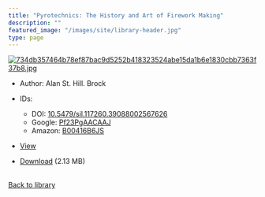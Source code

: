 ```yaml
---
title: "Pyrotechnics: The History and Art of Firework Making"
description: ""
featured_image: "/images/site/library-header.jpg"
type: page
---
```


<a href="https://drive.google.com/file/d/1Pe0Yu39ajDa_FDMmLyEE2RsdQCFvLSw-/view" target="_blank">![734db357464b78ef87bac9d5252b418323524abe15da1b6e1830cbb7363f37b8.jpg](/images/library/734db357464b78ef87bac9d5252b418323524abe15da1b6e1830cbb7363f37b8.jpg)</a>
* Author: Alan St. Hill. Brock
* IDs:
  * DOI: <a href="https://dx.doi.org/10.5479/sil.117260.39088002567626" target="_blank">10.5479/sil.117260.39088002567626</a>
  * Google: <a href="https://books.google.com/books?id=Pf23PgAACAAJ" target="_blank">Pf23PgAACAAJ</a>
  * Amazon: <a href="https://www.amazon.com/dp/B00416B6JS" target="_blank">B00416B6JS</a>
* <a href="https://drive.google.com/file/d/1Pe0Yu39ajDa_FDMmLyEE2RsdQCFvLSw-/view" target="_blank">View</a>

* [Download](https://drive.google.com/uc?export=download&id=1Pe0Yu39ajDa_FDMmLyEE2RsdQCFvLSw-) (2.13 MB)

<br />[Back to library](/library/)
